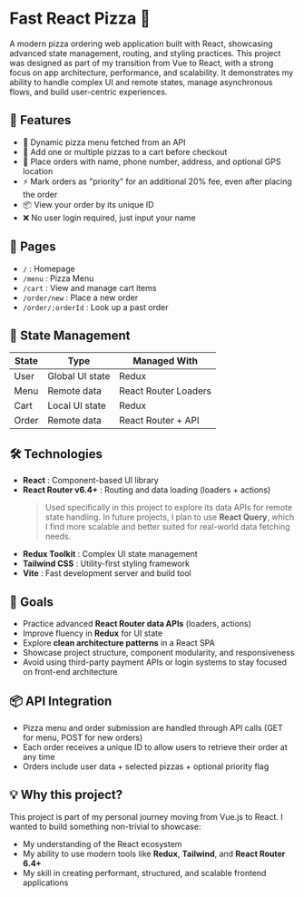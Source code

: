 # Fast React Pizza 🍕

A modern pizza ordering web application built with React, showcasing advanced state management, routing, and styling practices. This project was designed as part of my transition from Vue to React, with a strong focus on app architecture, performance, and scalability. It demonstrates my ability to handle complex UI and remote states, manage asynchronous flows, and build user-centric experiences.

## 🚀 Features

- 🍕 Dynamic pizza menu fetched from an API
- 🛒 Add one or multiple pizzas to a cart before checkout
- 📍 Place orders with name, phone number, address, and optional GPS location
- ⚡ Mark orders as "priority" for an additional 20% fee, even after placing the order
- 📦 View your order by its unique ID
- ❌ No user login required, just input your name

## 🧱 Pages

- `/` : Homepage
- `/menu` : Pizza Menu
- `/cart` : View and manage cart items
- `/order/new` : Place a new order
- `/order/:orderId` : Look up a past order

## 🧠 State Management

| State | Type            | Managed With         |
| ----- | --------------- | -------------------- |
| User  | Global UI state | Redux                |
| Menu  | Remote data     | React Router Loaders |
| Cart  | Local UI state  | Redux                |
| Order | Remote data     | React Router + API   |

## 🛠 Technologies

- **React** : Component-based UI library
- **React Router v6.4+** : Routing and data loading (loaders + actions)
  > Used specifically in this project to explore its data APIs for remote state handling. In future projects, I plan to use **React Query**, which I find more scalable and better suited for real-world data fetching needs.
- **Redux Toolkit** : Complex UI state management
- **Tailwind CSS** : Utility-first styling framework
- **Vite** : Fast development server and build tool

## 🎯 Goals

- Practice advanced **React Router data APIs** (loaders, actions)
- Improve fluency in **Redux** for UI state
- Explore **clean architecture patterns** in a React SPA
- Showcase project structure, component modularity, and responsiveness
- Avoid using third-party payment APIs or login systems to stay focused on front-end architecture

## 📦 API Integration

- Pizza menu and order submission are handled through API calls (GET for menu, POST for new orders)
- Each order receives a unique ID to allow users to retrieve their order at any time
- Orders include user data + selected pizzas + optional priority flag

## 💡 Why this project?

This project is part of my personal journey moving from Vue.js to React. I wanted to build something non-trivial to showcase:

- My understanding of the React ecosystem
- My ability to use modern tools like **Redux**, **Tailwind**, and **React Router 6.4+**
- My skill in creating performant, structured, and scalable frontend applications
